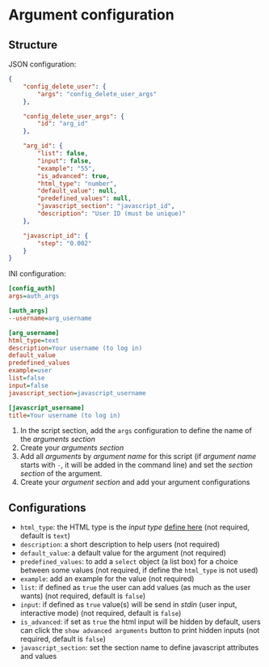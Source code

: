 # Argument configuration

## Structure

JSON configuration:

```json
{
    "config_delete_user": {
        "args": "config_delete_user_args"
    },

    "config_delete_user_args": {
        "id": "arg_id"
    },

    "arg_id": {
        "list": false,
        "input": false,
        "example": "55",
        "is_advanced": true,
        "html_type": "number",
        "default_value": null,
        "predefined_values": null,
        "javascript_section": "javascript_id",
        "description": "User ID (must be unique)"
    },

    "javascript_id": {
        "step": "0.002"
    }
}
```

INI configuration:

```ini
[config_auth]
args=auth_args                                                                                 # The arguments are defined in section named "auth_args"

[auth_args]
--username=arg_username                                                                        # Add a configuration section ("arg_username") for the argument named "--username"

[arg_username]
html_type=text                                                                                 # Define the HTML input type for this argument
description=Your username (to log in)                                                          # Short description to help users
default_value                                                                                  # Add default value
predefined_values                                                                              # To build a list box (<select> in HTML) with a list of values
example=user                                                                                   # Add example (placeholder in HTML)
list=false                                                                                     # Only one username, if true the user can add usernames (as much as the user wants)
input=false                                                                                    # To send the argument in STDIN (interactive mode)
javascript_section=javascript_username                                                         # Define the Javascript section

[javascript_username]
title=Your username (to log in)                                                                # Add a title on the input (javascript attribute is "title")
```

1. In the script section, add the `args` configuration to define the name of the *arguments section*
2. Create your *arguments section*
3. Add all *arguments* by *argument name* for this script (if *argument name* starts with `-`, it will be added in the command line) and set the *section section* of the argument.
4. Create your *argument section* and add your argument configurations

## Configurations

 - `html_type`: the HTML type is the *input type* [define here](https://www.w3schools.com/html/html_form_input_types.asp) (not required, default is `text`)
 - `description`: a short description to help users (not required)
 - `default_value`: a default value for the argument (not required)
 - `predefined_values`: to add a `select` object (a list box) for a choice between some values (not required, if define the `html_type` is not used)
 - `example`: add an example for the value (not required)
 - `list`: if defined as `true` the user can add values (as much as the user wants) (not required, default is `false`)
 - `input`: if defined as `true` value(s) will be send in *stdin* (user input, interactive mode) (not required, default is `false`)
 - `is_advanced`: if set as `true` the html input will be hidden by default, users can click the `show advanced arguments` button to print hidden inputs (not required, default is `false`)
 - `javascript_section`: set the section name to define javascript attributes and values
